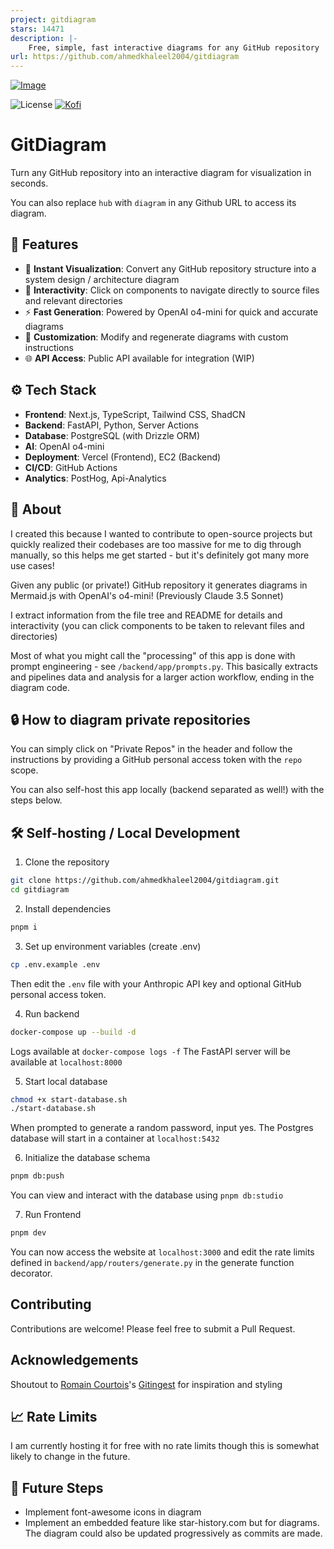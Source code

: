 ```yaml
---
project: gitdiagram
stars: 14471
description: |-
    Free, simple, fast interactive diagrams for any GitHub repository
url: https://github.com/ahmedkhaleel2004/gitdiagram
---
```


[![Image](./docs/readme_img.png "GitDiagram Front Page")](https://gitdiagram.com/)

![License](https://img.shields.io/badge/license-MIT-blue.svg)
[![Kofi](https://img.shields.io/badge/Kofi-F16061.svg?logo=ko-fi&logoColor=white)](https://ko-fi.com/ahmedkhaleel2004)

# GitDiagram

Turn any GitHub repository into an interactive diagram for visualization in seconds.

You can also replace `hub` with `diagram` in any Github URL to access its diagram.

## 🚀 Features

- 👀 **Instant Visualization**: Convert any GitHub repository structure into a system design / architecture diagram
- 🎨 **Interactivity**: Click on components to navigate directly to source files and relevant directories
- ⚡ **Fast Generation**: Powered by OpenAI o4-mini for quick and accurate diagrams
- 🔄 **Customization**: Modify and regenerate diagrams with custom instructions
- 🌐 **API Access**: Public API available for integration (WIP)

## ⚙️ Tech Stack

- **Frontend**: Next.js, TypeScript, Tailwind CSS, ShadCN
- **Backend**: FastAPI, Python, Server Actions
- **Database**: PostgreSQL (with Drizzle ORM)
- **AI**: OpenAI o4-mini
- **Deployment**: Vercel (Frontend), EC2 (Backend)
- **CI/CD**: GitHub Actions
- **Analytics**: PostHog, Api-Analytics

## 🤔 About

I created this because I wanted to contribute to open-source projects but quickly realized their codebases are too massive for me to dig through manually, so this helps me get started - but it's definitely got many more use cases!

Given any public (or private!) GitHub repository it generates diagrams in Mermaid.js with OpenAI's o4-mini! (Previously Claude 3.5 Sonnet)

I extract information from the file tree and README for details and interactivity (you can click components to be taken to relevant files and directories)

Most of what you might call the "processing" of this app is done with prompt engineering - see `/backend/app/prompts.py`. This basically extracts and pipelines data and analysis for a larger action workflow, ending in the diagram code.

## 🔒 How to diagram private repositories

You can simply click on "Private Repos" in the header and follow the instructions by providing a GitHub personal access token with the `repo` scope.

You can also self-host this app locally (backend separated as well!) with the steps below.

## 🛠️ Self-hosting / Local Development

1. Clone the repository

```bash
git clone https://github.com/ahmedkhaleel2004/gitdiagram.git
cd gitdiagram
```

2. Install dependencies

```bash
pnpm i
```

3. Set up environment variables (create .env)

```bash
cp .env.example .env
```

Then edit the `.env` file with your Anthropic API key and optional GitHub personal access token.

4. Run backend

```bash
docker-compose up --build -d
```

Logs available at `docker-compose logs -f`
The FastAPI server will be available at `localhost:8000`

5. Start local database

```bash
chmod +x start-database.sh
./start-database.sh
```

When prompted to generate a random password, input yes.
The Postgres database will start in a container at `localhost:5432`

6. Initialize the database schema

```bash
pnpm db:push
```

You can view and interact with the database using `pnpm db:studio`

7. Run Frontend

```bash
pnpm dev
```

You can now access the website at `localhost:3000` and edit the rate limits defined in `backend/app/routers/generate.py` in the generate function decorator.

## Contributing

Contributions are welcome! Please feel free to submit a Pull Request.

## Acknowledgements

Shoutout to [Romain Courtois](https://github.com/cyclotruc)'s [Gitingest](https://gitingest.com/) for inspiration and styling

## 📈 Rate Limits

I am currently hosting it for free with no rate limits though this is somewhat likely to change in the future.

<!-- If you would like to bypass these, self-hosting instructions are provided. I also plan on adding an input for your own Anthropic API key.

Diagram generation:

- 1 request per minute
- 5 requests per day -->

## 🤔 Future Steps

- Implement font-awesome icons in diagram
- Implement an embedded feature like star-history.com but for diagrams. The diagram could also be updated progressively as commits are made.

